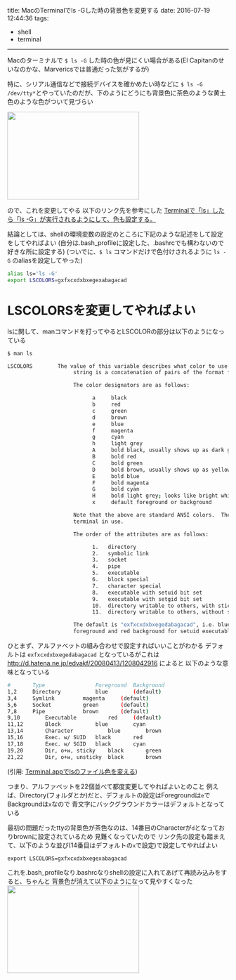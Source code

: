 title: MacのTerminalでls -Gした時の背景色を変更する
date: 2016-07-19 12:44:36
tags:
- shell
- terminal
---

Macのターミナルで `$ ls -G` した時の色が見にくい場合がある(El Capitanのせいなのかな、Marvericsでは普通だった気がするが)

特に、シリアル通信などで接続デバイスを確かめたい時などに
`$ ls -G /dev/tty*`とやっていたのだが、下のようにどうにも背景色に茶色のような黄土色のような色がついて見づらい

<img src="/2016/07/19/change-ls-background-color/terminal.jpg" width="300px" height="200px">


ので、これを変更してやる
以下のリンク先を参考にした
[Terminalで「ls」したら「ls -G」が実行されるようにして、色も設定する。](http://taoru.hateblo.jp/entry/20120418/1334713778)


<!-- more -->

結論としては、shellの環境変数の設定のところに下記のような記述をして設定をしてやればよい
(自分は.bash_profileに設定した、.bashrcでも構わないので好きな所に設定する)
(ついでに、`$ ls` コマンドだけで色付けされるように `ls -G` のaliasを設定してやった)

```bash .bash_profile
alias ls='ls -G'
export LSCOLORS=gxfxcxdxbxegexabagacad
```

# LSCOLORSを変更してやればよい

lsに関して、manコマンドを打ってやるとLSCOLORの部分は以下のようになっている

```bash
$ man ls

LSCOLORS        The value of this variable describes what color to use for which attribute when colors are enabled with CLICOLOR.  This
                     string is a concatenation of pairs of the format fb, where f is the foreground color and b is the background color.

                     The color designators are as follows:

                           a     black
                           b     red
                           c     green
                           d     brown
                           e     blue
                           f     magenta
                           g     cyan
                           h     light grey
                           A     bold black, usually shows up as dark grey
                           B     bold red
                           C     bold green
                           D     bold brown, usually shows up as yellow
                           E     bold blue
                           F     bold magenta
                           G     bold cyan
                           H     bold light grey; looks like bright white
                           x     default foreground or background

                     Note that the above are standard ANSI colors.  The actual display may differ depending on the color capabilities of the
                     terminal in use.

                     The order of the attributes are as follows:

                           1.   directory
                           2.   symbolic link
                           3.   socket
                           4.   pipe
                           5.   executable
                           6.   block special
                           7.   character special
                           8.   executable with setuid bit set
                           9.   executable with setgid bit set
                           10.  directory writable to others, with sticky bit
                           11.  directory writable to others, without sticky bit

                     The default is "exfxcxdxbxegedabagacad", i.e. blue foreground and default background for regular directories, black
                     foreground and red background for setuid executables, etc.

````

ひとまず、アルファベットの組み合わせで設定すればいいことがわかる
デフォルトは `exfxcxdxbxegedabagacad` となっているがこれは http://d.hatena.ne.jp/edvakf/20080413/1208042916 によると
以下のような意味となっている


```bash
#	    Type	            Foreground	Background
1,2	    Directory	        blue	    (default)
3,4	    Symlink	        magenta	    (default)
5,6	    Socket	        green	    (default)
7,8	    Pipe	        brown	    (default)
9,10	    Executable	        red	    (default)
11,12	    Block	        blue	    cyan
13,14	    Character	        blue	    brown
15,16	    Exec. w/ SUID	black	    red
17,18	    Exec. w/ SGID	black	    cyan
19,20	    Dir, o+w, sticky	black	    green
21,22	    Dir, o+w, unsticky	black	    brown
```
(引用: [Terminal.appでlsのファイル色を変える](http://d.hatena.ne.jp/edvakf/20080413/1208042916))


つまり、アルファベットを22個並べて都度変更してやればよいとのこと
例えば、Directory(フォルダとか)だと、デフォルトの設定はForegroundは`e`でBackgroundは`x`なので
青文字にバックグラウンドカラーはデフォルトとなっている


最初の問題だったttyの背景色が茶色なのは、14番目のCharacterが`d`となっておりbrownに設定されているため
見難くなっていたので
リンク先の設定も踏まえて、以下のような並び(14番目はデフォルトの`x`で設定)で設定してやればよい

`export LSCOLORS=gxfxcxdxbxegexabagacad`

これを.bash_profileなり.bashrcなりshellの設定に入れてあげて再読み込みをすると、ちゃんと
背景色が消えて以下のようになって見やすくなった
<img src="/2016/07/19/change-ls-background-color/terminal2.jpg" width="300px" height="200px">

